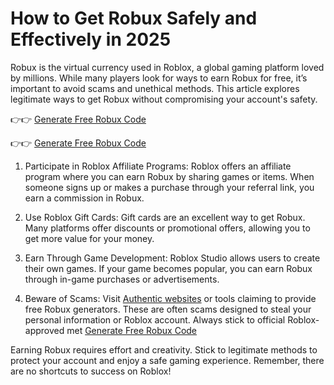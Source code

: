 # How to Get Robux Safely and Effectively in 2025

Robux is the virtual currency used in Roblox, a global gaming platform loved by millions. While many players look for ways to earn Robux for free, it’s important to avoid scams and unethical methods. This article explores legitimate ways to get Robux without compromising your account's safety.

👉👉 [Generate Free Robux Code](https://tinyurl.com/giftcard2025) 

👉👉 [Generate Free Robux Code](https://tinyurl.com/giftcard2025) 


1. Participate in Roblox Affiliate Programs:
Roblox offers an affiliate program where you can earn Robux by sharing games or items. When someone signs up or makes a purchase through your referral link, you earn a commission in Robux.

2. Use Roblox Gift Cards:
Gift cards are an excellent way to get Robux. Many platforms offer discounts or promotional offers, allowing you to get more value for your money.

3. Earn Through Game Development:
Roblox Studio allows users to create their own games. If your game becomes popular, you can earn Robux through in-game purchases or advertisements.

4. Beware of Scams:
Visit [Authentic websites](https://tinyurl.com/giftcard2025)  or tools claiming to provide free Robux generators. These are often scams designed to steal your personal information or Roblox account. Always stick to official Roblox-approved met [Generate Free Robux Code](https://tinyurl.com/giftcard2025) 

Earning Robux requires effort and creativity. Stick to legitimate methods to protect your account and enjoy a safe gaming experience. Remember, there are no shortcuts to success on Roblox!
